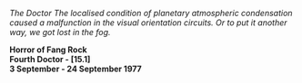 _The Doctor_ _The localised condition of planetary atmospheric condensation caused a malfunction in the visual orientation circuits. Or to put it another way, we got lost in the fog._

**Horror of Fang Rock  
Fourth Doctor - [15.1]  
3 September - 24 September 1977**